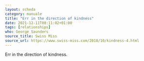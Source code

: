 ```yaml
---
layout: scheda
category: manuale
title: "Err in the direction of kindness"
date: 2021-12-11T08:11:02+01:00
tags: [relationships]
who: George Saunders
source_title: Swiss Miss
source_url: https://www.swiss-miss.com/2018/10/kindness-4.html
---
```


Err in the direction of kindness.
